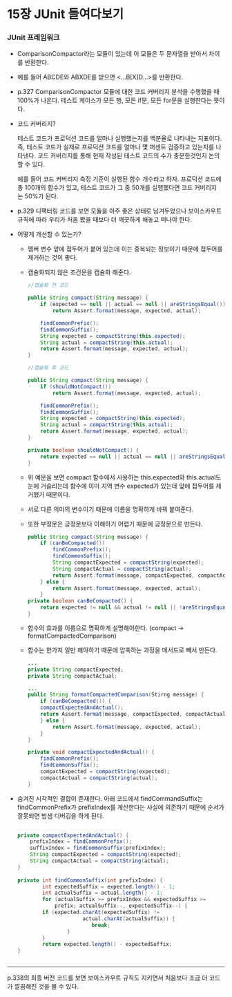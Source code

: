 # 15장 JUnit 들여다보기

### JUnit 프레임워크

- ComparisonCompactor라는 모듈이 있는데 이 모듈은 두 문자열을 받아서 차이를 반환한다.
- 예를 들어 ABCDE와 ABXDE를 받으면 <…B[X]D…>를 반환한다.
- p.327 ComparisonCompactor 모듈에 대한 코드 커버리지 분석을 수행했을 때 100%가 나온다.
  테스트 케이스가 모든 행, 모든 if문, 모든 for문을 실행한다는 뜻이다.
- 코드 커버리지?

  테스트 코드가 프로덕션 코드를 얼마나 실행했는지를 백분율로 나타내는 지표이다. 즉, 테스트 코드가 실제로 프로덕션 코드를 얼마나 몇 퍼센트 검증하고 있는지를 나타낸다. 코드 커버리지를 통해 현재 작성된 테스트 코드의 수가 충분한것인지 논의할 수 있다.

  예를 들어 코드 커버리지 측정 기준이 실행된 함수 개수라고 하자. 프로덕션 코드에 총 100개의 함수가 있고, 테스트 코드가 그 중 50개를 실행했다면 코드 커버리지는 50%가 된다.


- p.329 디팩터링 코드를 보면 모듈을 아주 좋은 상태로 남겨두었으나 보이스카우트 규칙에 따라 우리가 처음 봤을 때보다 더 깨끗하게 해놓고 떠나야 한다.
- 어떻게 개선할 수 있는가?
  - 멤버 변수 앞에 접두어가 붙어 있는데 이는 중복되는 정보이기 때문에 접두어를 제거하는 것이 좋다.
  - 캡슐화되지 않은 조건문을 캡슐화 해준다.

    ```java
    //캡슐화 전 코드
    
    public String compact(String message) {
    	if (expected == null || actual == null || areStringsEqual())
    		return Assert.format(message, expected, actual);
    
    	findCommonPrefix();
    	findCommonSuffix();
    	String expected = compactString(this.expected);
    	String actual = compactString(this.actual);
    	return Assert.format(message, expected, actual);
    }
    
    //캡슐화 후 코드
    
    public String compact(String message) {
    	if (shouldNotCompact())
    		return Assert.format(message, expected, actual);
    
    	findCommonPrefix();
    	findCommonSuffix();
    	String expected = compactString(this.expected);
    	String actual = compactString(this.actual);
    	return Assert.format(message, expected, actual);
    }
    
    private boolean shouldNotCompact() {
    	return expected == null || actual == null || areStringsEqual();
    }
    ```

  - 위 예문을 보면 compact 함수에서 사용하는 this.expected와 this.actual도 눈에 거슬리는데 함수에 이미 지역 변수 expected가 있는데 앞에 접두어를 제거했기 때문이다.
  - 서로 다른 의미의 변수이기 때문에 이름을 명확하게 바꿔 붙여준다.
  - 또한 부정문은 긍정문보다 이해하기 어렵기 때문에 긍정문으로 만든다.

    ```java
    public String compact(String message) {
    	if (canBeCompacted())
    		findCommonPrefix();
    		findCommonSuffix();
    		String compactExpected = compactString(expected);
    		String compactActual = compactString(actual);
    		return Assert.format(message, compactExpected, compactActual);
    	} else {
    		return Assert.format(message, expected, actual);
    	}
    private boolean canBeCompacted() {
    	return expected != null && actual != null || !areStringsEqual();
    }
    ```

  - 함수의 효과를 이름으로 명확하게 설명해야한다. (compact → formatCompactedComparison)

  - 함수는 한가지 일만 해야하기 때문에 압축하는 과정을 메서드로 빼서 만든다.

    ```java
    ...
    private String compactExpected;
    private String compactActual;
    
    ...
    public String formatCompactedComparison(Stirng message) {
    	if (canBeCompacted()) {
    	compactExpectedAndActual();
    	return Assert.format(message, compactExpected, compactActual);
    	} else {
    		return Assert.format(message, expected, actual);
    	}
    }
    
    private void compactExpectedAndActual() {
    	findCommonPrefix();
    	findCommonSuffix();
    	compactExpected = compactString(expected);
    	compactActual = compactString(actual);
    }
    ```

- 숨겨진 시각적인 결합이 존재한다. 아래 코드에서 findCommandSuffix는 findCommonPrefix가 prefixIndex를 계산한다는 사실에 의존하기 때문에 순서가 잘못되면 밤샘 디버깅을 하게 된다.

  ```java
    
  private compactExpectedAndActual() {    
      prefixIndex = findCommonPrefix();
      suffixIndex = findCommonSuffix(prefixIndex);    
      String compactExpected = compactString(expected);    
      String compactActual = compactString(actual);
  } 
    
  private int findCommonSuffix(int prefixIndex) {    
          int expectedSuffix = expected.length() - 1;    
          int actualSuffix = actual.length() - 1;    
          for (actualSuffix >= prefixIndex && expectedSuffix >= 
              prefix; actualSuffix--, expectedSuffix--) {
          if (expected.charAt(expectedSuffix) !=
                       actual.charAt(actualSuffix)) {            
                          break;        
                  }    
          }    
          return expected.length() - expectedSuffix;
  }
    
  ```


---

p.338의 최종 버전 코드를 보면 보이스카우트 규칙도 지키면서 처음보다 조금 더 코드가 깔끔해진 것을 볼 수 있다.
